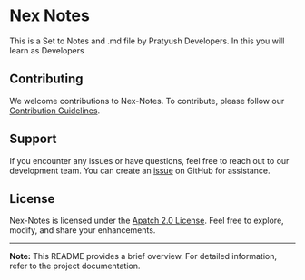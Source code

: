 # Nex Notes
This is a Set to Notes and .md file by Pratyush Developers. In this you will learn as Developers 

## Contributing
We welcome contributions to Nex-Notes. To contribute, please follow our [Contribution Guidelines](CONTRIBUTING.md).

## Support
If you encounter any issues or have questions, feel free to reach out to our development team. You can create an [issue](https://github.com/Pratyush0898/Nex-Notes/issues) on GitHub for assistance.

## License
Nex-Notes is licensed under the [Apatch 2.0 License](LICENSE). Feel free to explore, modify, and share your enhancements.

---

**Note:** This README provides a brief overview. For detailed information, refer to the project documentation.


